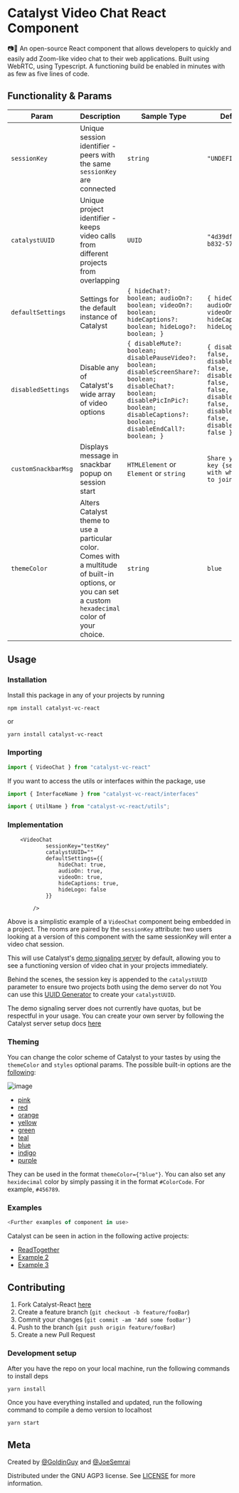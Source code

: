 # Catalyst Video Chat React Component

📷💬 An open-source React component that allows developers to quickly and easily add Zoom-like video chat to their web applications. Built using WebRTC, using Typescript. A functioning build be enabled in minutes with as few as five lines of code.
## Functionality & Params


| Param        | Description                                                                                                 | Sample Type                             | Default Value                             | Required |
| ------------ | ------------------------------------------------------------------------------------------------------------------------------ | -------------------------------------- | -------------------------------------- | -------- |
| `sessionKey` | Unique session identifier - peers with the same `sessionKey` are connected                                                                    |  `string` | `"UNDEFINED"` |  Yes      |
| `catalystUUID` | Unique project identifier - keeps video calls from different projects from overlapping                                                          |  `UUID` | `"4d39df3f-f67b-4217-b832-57d4ffa2b217"` |  Yes      |
| `defaultSettings`          | Settings for the default instance of Catalyst                                                                                   | ```{ hideChat?: boolean; audioOn?: boolean; videoOn?: boolean; hideCaptions?: boolean; hideLogo?: boolean; }```                              | ```{ hideChat: true, audioOn: true, videoOn: true, hideCaptions: true, hideLogo: false }```  | Optional      |
| `disabledSettings`          | Disable any of Catalyst's wide array of video options                                                    | ```{ disableMute?: boolean; disablePauseVideo?: boolean; disableScreenShare?: boolean; disableChat?: boolean; disablePicInPic?: boolean; disableCaptions?: boolean; disableEndCall?: boolean; }```                              |```{ disableMute?: false, disablePauseVideo?: false, disableScreenShare?: false, disableChat?: false, disablePicInPic?: false, disableCaptions?: false, disableEndCall?: false }```  | Optional      |
| `customSnackbarMsg`  | Displays message in snackbar popup on session start | `HTMLElement` or `Element` or `string`                              | `Share your session key {sessionKey} with whoever wants to join `                                | Optional |
| `themeColor`  | Alters Catalyst theme to use a particular color. Comes with a multitude of built-in options, or you can set a custom `hexadecimal` color of your choice. | `string`  | `blue` | Optional |

## Usage

### Installation

Install this package in any of your projects by running 
```
npm install catalyst-vc-react
```
or 
```
yarn install catalyst-vc-react
```

### Importing

```typescript
import { VideoChat } from "catalyst-vc-react"
```

If you want to access the utils or interfaces within the package, use

```typescript
import { InterfaceName } from "catalyst-vc-react/interfaces"

import { UtilName } from "catalyst-vc-react/utils";
```

### Implementation

```tsx
	<VideoChat
			sessionKey="testKey"
			catalystUUID=""
			defaultSettings={{
				hideChat: true,
				audioOn: true,
				videoOn: true,
				hideCaptions: true,
				hideLogo: false
			}}
			
		/>
```

Above is a simplistic example of a `VideoChat` component being embedded in a project. The rooms are paired by the `sessionKey` attribute: two users looking at a version of this component with the same sessionKey will enter a video chat session.

This will use Catalyst's [demo signaling server](https://github.com/Catalyst-Video/catalyst-server) by default, allowing you to see a functioning version of video chat in your projects immediately.

Behind the scenes, the session key is appended to the `catalystUUID` parameter to ensure two projects both using the demo server do not You can use this [UUID Generator](https://www.uuidgenerator.net/) to create your `catalystUUID`.

The demo signaling server does not currently have quotas, but be respectful in your usage. You can create your own server by following the Catalyst server setup docs [here](https://linktoserversetupdocs)

### Theming

You can change the color scheme of Catalyst to your tastes by using the `themeColor` and `styles` optional params. The possible built-in options are the [following](https://coolors.co/d53f8c-e53e3e-dd6b20-ffce26-38a169-319795-3182ce-5a67d8-805ad5):

![image](https://user-images.githubusercontent.com/47064842/110560201-90490b80-8113-11eb-9305-85f11cd15c0d.png)
- [pink](https://coolors.co/D53F8C)
- [red](https://coolors.co/E53E3E)
- [orange](https://coolors.co/DD6B20)
- [yellow](https://coolors.co/FFCE26)
- [green](https://coolors.co/38A169)
- [teal](https://coolors.co/319795)
- [blue](https://coolors.co/3182CE)
- [indigo](https://coolors.co/5A67D8)
- [purple](https://coolors.co/805AD5)

They can be used in the format `themeColor={"blue"}`. You can also set any `hexidecimal` color by simply passing it in the format `#ColorCode`. For example, `#456789`.
### Examples

```typescript
<Further examples of component in use>
```

Catalyst can be seen in action in the following active projects:
-  [ReadTogether](https://github.com/GoldinGuy/ReadTogether)
-  [Example 2](https://github.com/GoldinGuy/Ex2)
-  [Example 3](https://github.com/GoldinGuy/Ex3)
## Contributing

1. Fork Catalyst-React [here](https://github.com/Catalyst-Video/catalyst-react/fork)
2. Create a feature branch (`git checkout -b feature/fooBar`)
3. Commit your changes (`git commit -am 'Add some fooBar'`)
4. Push to the branch (`git push origin feature/fooBar`)
5. Create a new Pull Request


### Development setup

After you have the repo on your local machine, run the following commands to install deps

```
yarn install
```

Once you have everything installed and updated, run the following command to compile a demo version to localhost

```
yarn start
```
## Meta

Created by [@GoldinGuy](https://github.com/GoldinGuy) and [@JoeSemrai](https://github.com/JosephSemrai)

Distributed under the GNU AGP3 license. See [LICENSE](https://github.com/Catalyst-Video/catalyst-react/blob/master/LICENSE) for more information.
